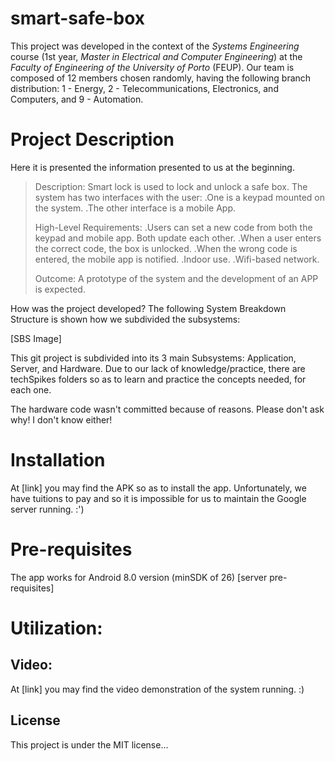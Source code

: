 # smart-safe-box
This project was developed in the context of the *Systems Engineering* course (1st year, *Master in Electrical and Computer Engineering*) at the *Faculty of Engineering of the University of Porto* (FEUP).
Our team is composed of 12 members chosen randomly, having the following branch distribution: 1 - Energy, 2 - Telecommunications, Electronics, and Computers, and 9 - Automation.

# Project Description
Here it is presented the information presented to us at the beginning.

> Description:
> Smart lock is used to lock and unlock a safe box. 
> The system has two interfaces with the user:
> 	.One is a keypad mounted on the system.
> 	.The other interface is a mobile App.
> 
> High-Level Requirements:
> 	.Users can set a new code from both the keypad and mobile app. Both update each other.
> 	.When a user enters the correct code, the box is unlocked.
> 	.When the wrong code is entered, the mobile app is notified.
> 	.Indoor use.
> 	.Wifi-based network.
> 
> Outcome:
> A prototype of the system and the development of an APP is expected.

How was the project developed?
The following System Breakdown Structure is shown how we subdivided the subsystems:

[SBS Image]

This git project is subdivided into its 3 main Subsystems: Application, Server, and Hardware.
Due to our lack of knowledge/practice, there are techSpikes folders so as to learn and practice the concepts needed, for each one.

The hardware code wasn't committed because of reasons. Please don't ask why! I don't know either!

# Installation
At [link] you may find the APK so as to install the app. Unfortunately, we have tuitions to pay and so it is impossible for us to maintain the Google server running. :')

# Pre-requisites
The app works for Android 8.0 version (minSDK of 26)
[server pre-requisites]

# Utilization:
## Video:
At [link] you may find the video demonstration of the system running. :)

## License
This project is under the MIT license...
